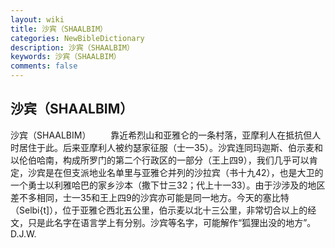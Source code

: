 ```yaml
---
layout: wiki
title: 沙宾（SHAALBIM）
categories: NewBibleDictionary
description: 沙宾（SHAALBIM）
keywords: 沙宾（SHAALBIM）
comments: false
---
```


## 沙宾（SHAALBIM）



沙宾（SHAALBIM）
　　靠近希烈山和亚雅仑的一条村落，亚摩利人在抵抗但人时居住于此。后来亚摩利人被约瑟家征服（士一35）。沙宾连同玛迦斯、伯示麦和以伦伯哈南，构成所罗门的第二个行政区的一部分（王上四9），我们几乎可以肯定，沙宾是在但支派地业名单里与亚雅仑并列的沙拉宾（书十九42），也是大卫的一个勇士以利雅哈巴的家乡沙本（撒下廿三32；代上十一33）。由于沙涉及的地区差不多相同，士一35和王上四9的沙宾亦可能是同一地方。今天的塞比特（Selbi{t]），位于亚雅仑西北五公里，伯示麦以北十三公里，非常切合以上的经文，只是此名字在语言学上有分别。沙宾等名字，可能解作“狐狸出没的地方”。
D.J.W.




